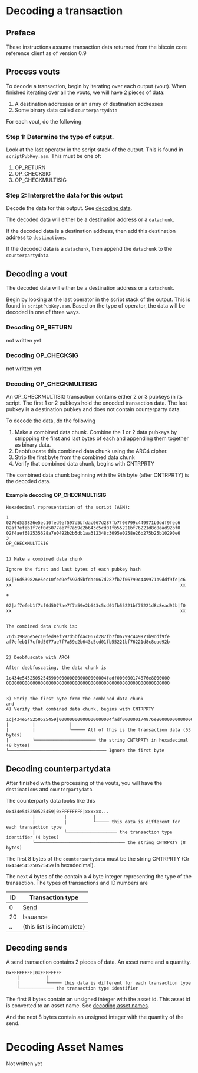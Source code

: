 # Decoding a transaction

## Preface

These instructions assume transaction data returned from the bitcoin core reference client as of version 0.9


## Process vouts

To decode a transaction, begin by iterating over each output (vout).  When finished iterating over all the vouts, we will have 2 pieces of data:

1. A destination addresses or an array of destination addresses
2. Some binary data called `counterpartydata`

For each vout, do the following:

### Step 1: Determine the type of output.

Look at the last operator in the script stack of the output.  This is found in `scriptPubKey.asm`.  This must be one of:

1. OP_RETURN
2. OP_CHECKSIG
3. OP_CHECKMULTISIG

### Step 2: Interpret the data for this output

Decode the data for this output.  See [decoding data](#decoding-a-vout).

The decoded data will either be a destination address or a `datachunk`.

If the decoded data is a destination address, then add this destination address to `destinations`.

If the decoded data is a `datachunk`, then append the `datachunk` to the `counterpartydata`.


## Decoding a vout

The decoded data will either be a destination address or a `datachunk`.

Begin by looking at the last operator in the script stack of the output.  This is found in `scriptPubKey.asm`.  Based on the type of operator, the data will be decoded in one of three ways.

### Decoding OP_RETURN

not written yet

### Decoding OP_CHECKSIG

not written yet


### Decoding OP_CHECKMULTISIG

An OP_CHECKMULTISIG transaction contains either 2 or 3 pubkeys in its script.  The first 1 or 2 pubkeys hold the encoded transaction data.  The last pubkey is a destination pubkey and does not contain counterparty data.

To decode the data, do the following

1. Make a combined data chunk.  Combine the 1 or 2 data pubkeys by strippping the first and last bytes of each and appending them together as binary data.
2. Deobfuscate this combined data chunk using the ARC4 cipher.
3. Strip the first byte from the combined data chunk
4. Verify that combined data chunk, begins with CNTRPRTY

The combined data chunk beginning with the 9th byte (after CNTRPRTY) is the decoded data.


#### Example decoding OP_CHECKMULTISIG

```
Hexadecimal representation of the script (ASM):

1 
0276d539826e5ec10fed9ef597d5bfdac067d287fb7f06799c449971b9ddf9fec6 
02af7efeb1f7cf0d5077ae7f7a59e2b643c5cd01fb55221bf76221d8c8ead92bf0 
02f4aef682535628a7e0492b2b5db1aa312348c3095e0258e26b275b25b10290e6 
3 
OP_CHECKMULTISIG


1) Make a combined data chunk

Ignore the first and last bytes of each pubkey hash

02|76d539826e5ec10fed9ef597d5bfdac067d287fb7f06799c449971b9ddf9fe|c6 
xx                                                                xx 

+

02|af7efeb1f7cf0d5077ae7f7a59e2b643c5cd01fb55221bf76221d8c8ead92b|f0
xx                                                                xx
 

The combined data chunk is:

76d539826e5ec10fed9ef597d5bfdac067d287fb7f06799c449971b9ddf9fe
af7efeb1f7cf0d5077ae7f7a59e2b643c5cd01fb55221bf76221d8c8ead92b


2) Deobfuscate with ARC4

After deobfuscating, the data chunk is

1c434e54525052545900000000000000000004fadf000000174876e8000000
00000000000000000000000000000000000000000000000000000000000000


3) Strip the first byte from the combined data chunk
and
4) Verify that combined data chunk, begins with CNTRPRTY

1c|434e545250525459|00000000000000000004fadf000000174876e800000000000000000000000000000000000000000000000000000000000000000000
|         |             |
|         |             └───── All of this is the transaction data (53 bytes)
|         └─────────────────────── the string CNTRPRTY in hexadecimal (8 bytes)
└───────────────────────────────────── Ignore the first byte
```



## Decoding counterpartydata

After finished with the processing of the vouts, you will have the `destinations` and `counterpartydata`.

The counterparty data looks like this

```
0x434e545250525459|0xFFFFFFFF|xxxxxx...
          |           |          |
          |           |          └───── this data is different for each transaction type
          |           └─────────────────── the transaction type identifier (4 bytes)
          └────────────────────────────────── the string CNTRPRTY (8 bytes)
```

The first 8 bytes of the `counterpartydata` must be the string CNTRPRTY (Or `0x434e545250525459` in hexadecimal).

The next 4 bytes of the contain a 4 byte integer representing the type of the transaction.  The types of transactions and ID numbers are

ID | Transaction type
---|-----------------
0  | [Send](#decoding-sends)
20 | Issuance
.. | (this list is incomplete)


## Decoding sends

A send transaction contains 2 pieces of data.  An asset name and a quantity.

```
0xFFFFFFFF|0xFFFFFFFF
    |          |
    |          └───── this data is different for each transaction type
    └───────────── the transaction type identifier
```


The first 8 bytes contain an unsigned integer with the asset id.  This asset id is converted to an asset name.  See [decoding asset names](decoding-asset-names.md).

And the next 8 bytes contain an unsigned integer with the quantity of the send.




# Decoding Asset Names

Not written yet

